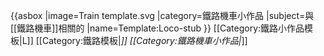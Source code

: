 {{asbox
|image=Train template.svg
|category=鐵路機車小作品
|subject=與[[鐵路機車]]相關的
|name=Template:Loco-stub
}}<noinclude>
[[Category:鐵路小作品模板|L]]
[[Category:鐵路模板|*]]
[[Category:鐵路機車小作品|*]]
</noinclude>